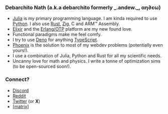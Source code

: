 ### Debarchito Nath (a.k.a debarchito formerly \_.andew._, αη∂єω)
- [Julia](https://julialang.org/) is my primary programming language. I am kinda required to use [Python](https://python.org/). I also use [Rust](https://rust-lang.org), [Zig](https://ziglang.org), C and ARM™ Assembly.
- [Elixir](https://elixir-lang.org/) and the [Erlang/OTP](https://www.erlang.org/) platform are my new found love.
- Functional paradigms make me feel comfy.
- I try to use [Deno](https://deno.com/) for anything [TypeScript](https://www.typescriptlang.org).
- [Phoenix](https://www.phoenixframework.org/) is the solution to most of my webdev problems (potentially even yours!).
- I use a combination of Julia, Python and Rust for all my scientific needs.
- Uncanny love for math and physics. I write a tonne of optimization sims (to be open-sourced soon!).

### Connect?

- [Discord](https://discordapp.com/users/739497344780992564)
- [Reddit](https://www.reddit.com/user/debarchito/)
- [Twitter](https://x.com/debarchito) (or **X**)
- [\[matrix\]](https://matrix.to/#/@debarchito:matrix.org)
